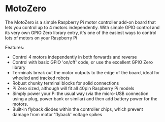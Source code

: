 <!--
---
name: MotoZero
class: board
type: motor
formfactor: pHAT
manufacturer: The Pi Hut
description: Control 4 motors from your Raspberry Pi
url: https://thepihut.com/products/motozero
buy: https://thepihut.com/products/motozero 
image: 'motozero.png'
pincount: 40
eeprom: no
power:
  '2':
ground:
  '6':
  '9':
  '14':
  '20':
  '25':
  '30':
  '34':
  '39':
pin:
  '5':
    name: En1
  '17':
    name: En2
  '12':
    name: En3
  '25':
    name: En4
  '24':
    name: +1
  '6':
    name: +2
  '23':
    name: +3
  '13':
    name: +4
  '27':
    name: -1
  '22':
    name: -2
  '16':
    name: -3
  '18':
    name: -4

-->
# MotoZero

The MotoZero is a simple Raspberry Pi motor controller add-on board that lets you control up to 4 motors independently.
With simple GPIO control and its very own GPIO Zero library entry, it's one of the easiest ways to control lots of motors on your Raspberry Pi 

Features:

* Control 4 motors independently in both forwards and reverse
* Control with basic GPIO 'on/off' code, or use the excellent GPIO Zero library
* Terminals break out the motor outputs to the edge of the board, ideal for wheeled and tracked robots
* Robust chunky terminal blocks for solid connections
* Pi Zero sized, although will fit all 40pin Raspberry Pi models
* Simply power your Pi the usual way (via the micro-USB connection using a plug, power bank or similar) and then add battery power for the motors.
* Built-in flyback diodes within the controller chips, which prevent damage from motor 'flyback' voltage spikes

